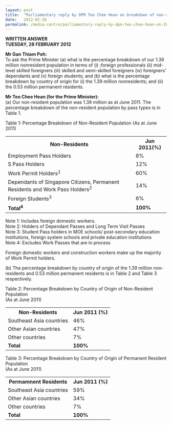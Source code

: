 ```yaml
---
layout: post
title:  "Parliamentary reply by DPM Teo Chee Hean on breakdown of non-resident population"
date:   2012-02-28
permalink: /media-centre/parliamentary-reply-by-dpm-teo-chee-hean-on-28-feb-2012-2
---
```


 **WRITTEN ANSWER**  
**TUESDAY, 28 FEBRUARY 2012**

**Mr Gan Thiam Poh:**  
To ask the Prime Minister (a) what is the percentage breakdown of our 1.39 million nonresident population in terms of (i) ;foreign professionals (ii) mid-level skilled foreigners (iii) skilled and semi-skilled foreigners (iv) foreigners' dependants and (v) foreign students; and (b) what is the percentage breakdown by country of origin for (i) the 1.39 million nonresidents; and (ii) the 0.53 million permanent residents.

**Mr Teo Chee Hean (for the Prime Minister):**  
(a) Our non-resident population was 1.39 million as at June 2011. The percentage breakdown of the non-resident population by pass types is in Table 1. 

Table 1: Percentage Breakdown of Non-Resident Population (As at June 2011) 


<table class="table-h">
  <tr>
    <th>Non-Residents</th>
    <th>Jun 2011(%)</th>
    
 </tr>
 
  <tr>
    <td>Employment Pass Holders</td>
    <td>8%</td>
  </tr>
  
  <tr>
    <td>S Pass Holders</td>
    <td>12%</td>
  </tr>
  
  <tr>
    <td>Work Permit Holders<sup>1</sup></td>
    <td>60%</td>
  </tr>  
  
 <tr>
    <td>Dependants of Singapore Citizens, Permanent Residents and Work Pass Holders<sup>2</sup></td>
    <td>14%</td>
  </tr>
  
 <tr>
    <td>Foreign Students<sup>3</sup></td>
    <td>6%</td>
  </tr> 
  
   <tr>
  <td><b>Total<sup>4</sup></b></td>
  <td><b>100%</b></td>
  </tr> 
  
  
</table>


Note 1: Includes foreign domestic workers.  
Note 2: Holders of Dependant Passes and Long Term Visit Passes  
Note 3: Student Pass holders in MOE schools/ post-secondary education institutions, foreign system schools and private education institutions  
Note 4: Excludes Work Passes that are in process  

Foreign domestic workers and construction workers make up the majority of Work Permit holders. 

(b) The percentage breakdown by country of origin of the 1.39 million non-residents and 0.53 million permanent residents is in Table 2 and Table 3 respectively.

Table 2: Percentage Breakdown by Country of Origin of Non-Resident Population  
(As at June 2011)

<table class="table-h">
  <tr>
    <th>Non-Residents</th>
    <th>Jun 2011 (%)</th>
    
 </tr>
 
  <tr>
    <td>Southeast Asia countries</td>
    <td>46%</td>
  </tr>
  
  <tr>
    <td>Other Asian countries</td>
    <td>47%</td>
  </tr>
  
  <tr>
    <td>Other countries</td>
    <td>7%</td>
  </tr>  

<tr>
  <td><b>Total</b></td>
    <td><b>100%</b></td>
  </tr>  
  
  </table>
  
Table 3: Percentage Breakdown by Country of Origin of Permanent Resident Population  
(As at June 2011)

<table class="table-h">
  <tr>
    <th>Permamnent Residents</th>
    <th>Jun 2011 (%)</th>
    
 </tr>
 
  <tr>
    <td>Southeast Asia countries</td>
    <td>59%</td>
  </tr>
  
  <tr>
    <td>Other Asian countries</td>
    <td>34%</td>
  </tr>
  
  <tr>
    <td>Other countries</td>
    <td>7%</td>
  </tr>  

<tr>
  <td><b>Total</b></td>
  <td><b>100%</b></td>
  </tr>  
  
  </table>


